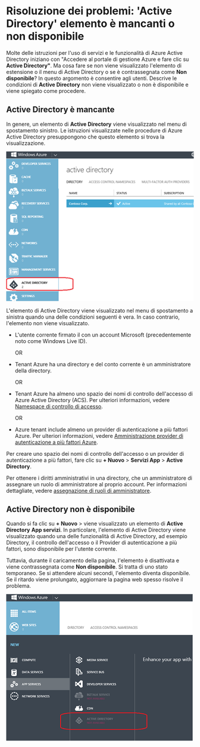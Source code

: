 <properties
   pageTitle="Risoluzione dei problemi: 'Active Directory' elemento è mancanti o non disponibile | Microsoft Azure "
   description="Cosa fare quando la voce di menu Active Directory non viene visualizzata nel portale di gestione di Azure."
   services="active-directory"
   documentationCenter="na"
   authors="bryanla"
   manager="mbaldwin"
   editor=""/>

<tags
   ms.service="active-directory"
   ms.devlang="na"
   ms.topic="article"
   ms.tgt_pltfrm="na"
   ms.workload="identity"
   ms.date="09/16/2016"
   ms.author="mbaldwin"/>

# <a name="troubleshooting-active-directory-item-is-missing-or-not-available"></a>Risoluzione dei problemi: 'Active Directory' elemento è mancanti o non disponibile

Molte delle istruzioni per l'uso di servizi e le funzionalità di Azure Active Directory iniziano con "Accedere al portale di gestione Azure e fare clic su **Active Directory"**. Ma cosa fare se non viene visualizzato l'elemento di estensione o il menu di Active Directory o se è contrassegnata come **Non disponibile**? In questo argomento è consentire agli utenti. Descrive le condizioni di **Active Directory** non viene visualizzato o non è disponibile e viene spiegato come procedere.

## <a name="active-directory-is-missing"></a>Active Directory è mancante

In genere, un elemento di **Active Directory** viene visualizzato nel menu di spostamento sinistro. Le istruzioni visualizzate nelle procedure di Azure Active Directory presuppongono che questo elemento si trova la visualizzazione.

![Schermata: Active Directory in Azure](./media/active-directory-troubleshooting/typical-view.png)

L'elemento di Active Directory viene visualizzato nel menu di spostamento a sinistra quando una delle condizioni seguenti è vera. In caso contrario, l'elemento non viene visualizzato.

* L'utente corrente firmato il con un account Microsoft (precedentemente noto come Windows Live ID).

    OR

* Tenant Azure ha una directory e del conto corrente è un amministratore della directory.

    OR

* Tenant Azure ha almeno uno spazio dei nomi di controllo dell'accesso di Azure Active Directory (ACS). Per ulteriori informazioni, vedere [Namespace di controllo di accesso](https://msdn.microsoft.com/library/azure/gg185908.aspx).

    OR

* Azure tenant include almeno un provider di autenticazione a più fattori Azure. Per ulteriori informazioni, vedere [Amministrazione provider di autenticazione a più fattori Azure](../multi-factor-authentication/multi-factor-authentication-get-started-cloud.md).

Per creare uno spazio dei nomi di controllo dell'accesso o un provider di autenticazione a più fattori, fare clic su **+ Nuovo** > **Servizi App** > **Active Directory**.

Per ottenere i diritti amministrativi in una directory, che un amministratore di assegnare un ruolo di amministratore al proprio account. Per informazioni dettagliate, vedere [assegnazione di ruoli di amministratore](active-directory-assign-admin-roles.md).

## <a name="active-directory-is-not-available"></a>Active Directory non è disponibile

Quando si fa clic su **+ Nuovo** > viene visualizzato un elemento di **Active Directory** **App servizi**. In particolare, l'elemento di Active Directory viene visualizzato quando una delle funzionalità di Active Directory, ad esempio Directory, il controllo dell'accesso o il Provider di autenticazione a più fattori, sono disponibile per l'utente corrente.

Tuttavia, durante il caricamento della pagina, l'elemento è disattivata e viene contrassegnata come **Non disponibile**. Si tratta di uno stato temporaneo. Se si attendere alcuni secondi, l'elemento diventa disponibile. Se il ritardo viene prolungato, aggiornare la pagina web spesso risolve il problema.

![Schermata: Active Directory non è disponibile](./media/active-directory-troubleshooting/not-available.png)
